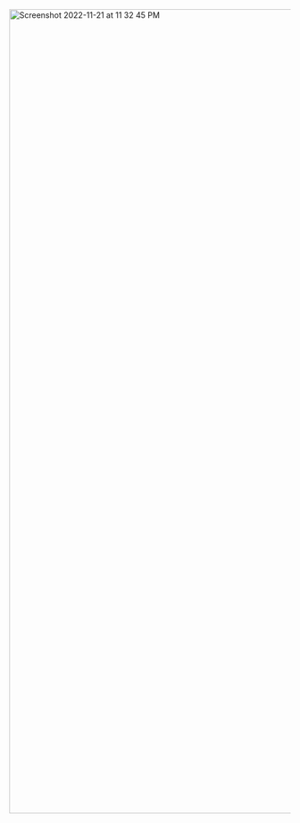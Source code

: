 <img width="1440" alt="Screenshot 2022-11-21 at 11 32 45 PM" src="https://user-images.githubusercontent.com/67319076/203131268-ed401c7d-70db-460d-b39b-b04623163007.png">

